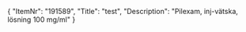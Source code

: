 {
  "ItemNr": "191589",
  "Title": "test",
  "Description": "Pilexam, inj-vätska, lösning 100 mg/ml"
}